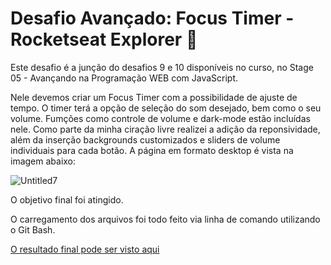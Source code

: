 # Desafio Avançado: Focus Timer - Rocketseat Explorer :rocket:

Este desafio é a junção do desafios 9 e 10 disponíveis no curso, no Stage 05 - Avançando na Programação WEB com JavaScript.

Nele devemos criar um Focus Timer com a possibilidade de ajuste de tempo. O timer terá a opção de seleção do som desejado, bem como o seu volume. Fumções como controle de volume e dark-mode estão incluídas nele. Como parte da minha ciração livre realizei a adição da reponsividade, além da inserção backgrounds customizados e sliders de volume individuais para cada botão. A página em formato desktop é vista na imagem abaixo:

![Untitled7](https://user-images.githubusercontent.com/106932234/180580585-23ba63bc-ce22-472e-87a9-836d8e7bead0.png)

O objetivo final foi atingido.

O carregamento dos arquivos foi todo feito via linha de comando utilizando o Git Bash.

[O resultado final pode ser visto aqui](https://andreviapiana.github.io/space-cream/)
